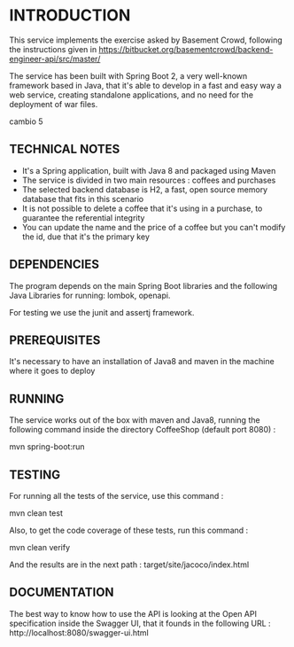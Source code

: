 
# INTRODUCTION


This service implements the exercise asked by Basement Crowd, following the instructions given in https://bitbucket.org/basementcrowd/backend-engineer-api/src/master/

The service has been built with Spring Boot 2, a very well-known framework based in Java, that it's able to develop in a fast and easy way a web service, creating standalone applications, and no need for the deployment of war files.


cambio 5


## TECHNICAL NOTES

* It's a Spring application, built with Java 8 and packaged using Maven
* The service is divided in two main resources : coffees and purchases
* The selected backend database is H2, a fast, open source memory database that fits in this scenario
* It is not possible to delete a coffee that it's using in a purchase, to guarantee the referential integrity
* You can update the name and the price of a coffee but you can't modify the id, due that it's the primary key


## DEPENDENCIES

The program depends on the main Spring Boot libraries and the following Java Libraries for running: lombok, openapi.

For testing we use the junit and assertj framework.

## PREREQUISITES

It's necessary to have an installation of Java8 and maven in the machine where it goes to deploy

## RUNNING

The service works out of the box with maven and Java8, running the following command inside the directory CoffeeShop (default port 8080) :

mvn spring-boot:run


## TESTING

For running all the tests of the service, use this command :

mvn clean test

Also, to get the code coverage of these tests, run this command :

mvn clean verify

And the results are in the next path :  target/site/jacoco/index.html


## DOCUMENTATION

The best way to know how to use the API is looking at the Open API specification inside the Swagger UI, that it founds in the following URL :
	http://localhost:8080/swagger-ui.html

